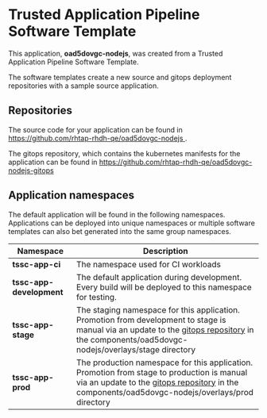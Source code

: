 # Trusted Application Pipeline Software Template

This application, **oad5dovgc-nodejs**, was created from a Trusted Application Pipeline Software Template.

The software templates create a new source and gitops deployment repositories with a sample source application. 

## Repositories

The source code for your application can be found in [https://github.com/rhtap-rhdh-qe/oad5dovgc-nodejs ](https://github.com/rhtap-rhdh-qe/oad5dovgc-nodejs ).
 
The gitops repository, which contains the kubernetes manifests for the application can be found in 
[https://github.com/rhtap-rhdh-qe/oad5dovgc-nodejs-gitops ](https://github.com/rhtap-rhdh-qe/oad5dovgc-nodejs-gitops ) 

## Application namespaces 

The default application will be found in the following namespaces. Applications can be deployed into unique namespaces or multiple software templates can also bet generated into the same group namespaces.  

|  Namespace   |  Description   |  
| -------- | -------- |
| **tssc-app-ci** | The namespace used for CI workloads |
| **tssc-app-development** | The default application during development. Every build will be deployed to this namespace for testing. |
| **tssc-app-stage** | The staging namespace for this application. Promotion from development to stage is manual via an update to the [gitops repository](https://github.com/rhtap-rhdh-qe/oad5dovgc-nodejs-gitops ) in the components/oad5dovgc-nodejs/overlays/stage directory |
| **tssc-app-prod** | The production namespace for this application. Promotion from stage to production is manual via an update to the [gitops repository](https://github.com/rhtap-rhdh-qe/oad5dovgc-nodejs-gitops ) in the components/oad5dovgc-nodejs/overlays/prod directory |